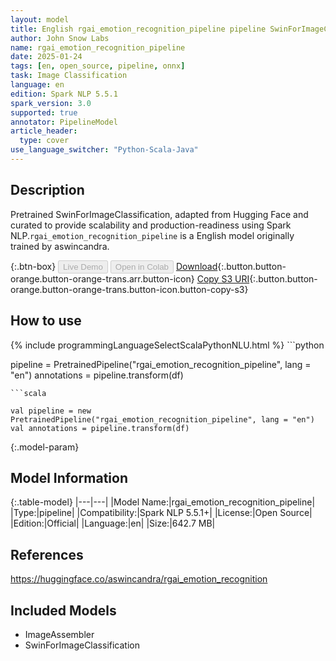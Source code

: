 ```yaml
---
layout: model
title: English rgai_emotion_recognition_pipeline pipeline SwinForImageClassification from aswincandra
author: John Snow Labs
name: rgai_emotion_recognition_pipeline
date: 2025-01-24
tags: [en, open_source, pipeline, onnx]
task: Image Classification
language: en
edition: Spark NLP 5.5.1
spark_version: 3.0
supported: true
annotator: PipelineModel
article_header:
  type: cover
use_language_switcher: "Python-Scala-Java"
---
```


## Description

Pretrained SwinForImageClassification, adapted from Hugging Face and curated to provide scalability and production-readiness using Spark NLP.`rgai_emotion_recognition_pipeline` is a English model originally trained by aswincandra.

{:.btn-box}
<button class="button button-orange" disabled>Live Demo</button>
<button class="button button-orange" disabled>Open in Colab</button>
[Download](https://s3.amazonaws.com/auxdata.johnsnowlabs.com/public/models/rgai_emotion_recognition_pipeline_en_5.5.1_3.0_1737754655490.zip){:.button.button-orange.button-orange-trans.arr.button-icon}
[Copy S3 URI](s3://auxdata.johnsnowlabs.com/public/models/rgai_emotion_recognition_pipeline_en_5.5.1_3.0_1737754655490.zip){:.button.button-orange.button-orange-trans.button-icon.button-copy-s3}

## How to use



<div class="tabs-box" markdown="1">
{% include programmingLanguageSelectScalaPythonNLU.html %}
```python

pipeline = PretrainedPipeline("rgai_emotion_recognition_pipeline", lang = "en")
annotations =  pipeline.transform(df)   

```
```scala

val pipeline = new PretrainedPipeline("rgai_emotion_recognition_pipeline", lang = "en")
val annotations = pipeline.transform(df)

```
</div>

{:.model-param}
## Model Information

{:.table-model}
|---|---|
|Model Name:|rgai_emotion_recognition_pipeline|
|Type:|pipeline|
|Compatibility:|Spark NLP 5.5.1+|
|License:|Open Source|
|Edition:|Official|
|Language:|en|
|Size:|642.7 MB|

## References

https://huggingface.co/aswincandra/rgai_emotion_recognition

## Included Models

- ImageAssembler
- SwinForImageClassification